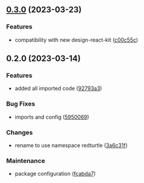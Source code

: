 ## [0.3.0](https://github.com/RedTurtle/volto-newsletter/compare/v0.2.0...v0.3.0) (2023-03-23)


### Features

* compatibility with new design-react-kit ([c00c55c](https://github.com/RedTurtle/volto-newsletter/commit/c00c55cd3bc0e2b12dab26e7731e158336e70ee5))

## 0.2.0 (2023-03-14)


### Features

* added all imported code ([92793a3](https://github.com/RedTurtle/volto-newsletter/commit/92793a342efdee94baec3536861acc049c566619))


### Bug Fixes

* imports and config ([5950069](https://github.com/RedTurtle/volto-newsletter/commit/59500692fe020a374f7ed13806d1c7938cf365e3))


### Changes

* rename to use namespace redturtle ([3a6c31f](https://github.com/RedTurtle/volto-newsletter/commit/3a6c31f58deb8747d0c7a383dd765b9ec2e8bee0))


### Maintenance

* package configuration ([fcabda7](https://github.com/RedTurtle/volto-newsletter/commit/fcabda7470bcebfd43bcf0b3599febf26a2c25d8))

